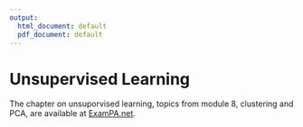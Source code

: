 ```yaml
---
output:
  html_document: default
  pdf_document: default
---
```


# Unsupervised Learning

The chapter on unsuporvised learning, topics from module 8, clustering and PCA, are available at [ExamPA.net](https://exampa.net/pricing).


